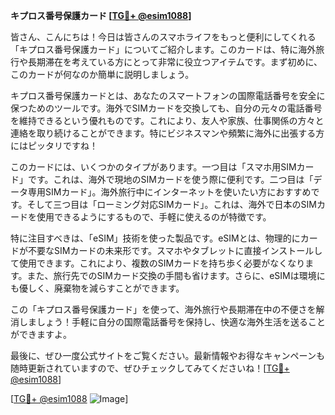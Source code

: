 **キプロス番号保護カード [[TG💪+ @esim1088](https://t.me/s/esim1088)]**

皆さん、こんにちは！今日は皆さんのスマホライフをもっと便利にしてくれる「キプロス番号保護カード」についてご紹介します。このカードは、特に海外旅行や長期滞在を考えている方にとって非常に役立つアイテムです。まず初めに、このカードが何なのか簡単に説明しましょう。

キプロス番号保護カードとは、あなたのスマートフォンの国際電話番号を安全に保つためのツールです。海外でSIMカードを交換しても、自分の元々の電話番号を維持できるという優れものです。これにより、友人や家族、仕事関係の方々と連絡を取り続けることができます。特にビジネスマンや頻繁に海外に出張する方にはピッタリですね！

このカードには、いくつかのタイプがあります。一つ目は「スマホ用SIMカード」です。これは、海外で現地のSIMカードを使う際に便利です。二つ目は「データ専用SIMカード」。海外旅行中にインターネットを使いたい方におすすめです。そして三つ目は「ローミング対応SIMカード」。これは、海外で日本のSIMカードを使用できるようにするもので、手軽に使えるのが特徴です。

特に注目すべきは、「eSIM」技術を使った製品です。eSIMとは、物理的にカードが不要なSIMカードの未来形です。スマホやタブレットに直接インストールして使用できます。これにより、複数のSIMカードを持ち歩く必要がなくなります。また、旅行先でのSIMカード交換の手間も省けます。さらに、eSIMは環境にも優しく、廃棄物を減らすことができます。

この「キプロス番号保護カード」を使って、海外旅行や長期滞在中の不便さを解消しましょう！手軽に自分の国際電話番号を保持し、快適な海外生活を送ることができますよ。

最後に、ぜひ一度公式サイトをご覧ください。最新情報やお得なキャンペーンも随時更新されていますので、ぜひチェックしてみてくださいね！[[TG💪+ @esim1088](https://t.me/s/esim1088)]

[[TG💪+ @esim1088](https://t.me/s/esim1088) ![Image](https://i.postimg.cc/Y0z9fWf4/image.png)]